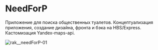 # NeedForP

Приложение для поиска общественных туалетов.
Концептуализация приложения, создание дизайна, фронта и бэка на HBS/Express. Кастомизация Yandex-maps-api. 

![rak__needForP-01](https://user-images.githubusercontent.com/63826857/131693670-d5ddf1a5-6624-4c91-90e5-88d459749951.png)
